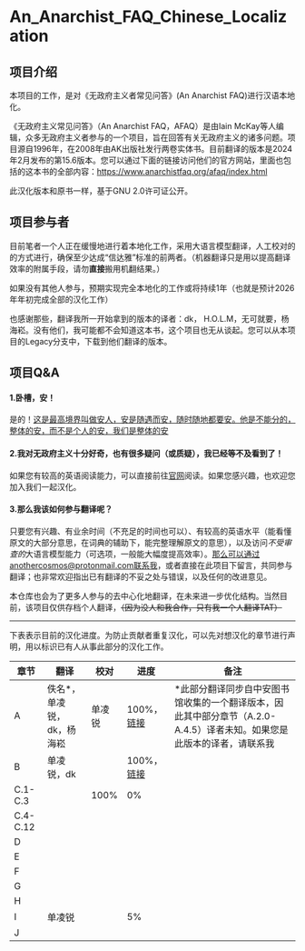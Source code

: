 # An_Anarchist_FAQ_Chinese_Localization

## 项目介绍

本项目的工作，是对《无政府主义者常见问答》(An Anarchist FAQ)进行汉语本地化。

《无政府主义常见问答》（An Anarchist FAQ，AFAQ）是由Iain McKay等人编辑，众多无政府主义者参与的一个项目，旨在回答有关无政府主义的诸多问题。项目源自1996年，在2008年由AK出版社发行两卷实体书。目前翻译的版本是2024年2月发布的第15.6版本。您可以通过下面的链接访问他们的官方网站，里面也包括的这本书的全部内容：https://www.anarchistfaq.org/afaq/index.html

此汉化版本和原书一样，基于GNU 2.0许可证公开。

## 项目参与者

目前笔者一个人正在缓慢地进行着本地化工作，采用大语言模型翻译，人工校对的的方式进行，确保至少达成“信达雅”标准的前两者。（机器翻译只是用以提高翻译效率的附属手段，请勿**直接**搬用机翻结果。）

如果没有其他人参与，预期实现完全本地化的工作或将持续1年（也就是预计2026年年初完成全部的汉化工作）

也感谢那些，翻译我所一开始拿到的版本的译者：dk， H.O.L.M，无可就要，杨海崧。没有他们，我可能都不会知道这本书，这个项目也无从谈起。您可以从本项目的Legacy分支中，下载到他们翻译的版本。

## 项目Q&A

#### 1.卧槽，安！

是的！[这是最高境界叫做安人，安是随遇而安，随时随地都要安。他是不能分的，整体的安，而不是个人的安，我们是整体的安](https://www.bilibili.com/video/BV1fh411A7P5/)

#### 2.我对无政府主义十分好奇，也有很多疑问（或质疑），我已经等不及看到了！

如果您有较高的英语阅读能力，可以直接前往[官网](https://www.anarchistfaq.org/afaq/index.html)阅读。如果您感兴趣，也欢迎您加入我们一起汉化。

#### 3.那么我该如何参与翻译呢？

只要您有兴趣、有业余时间（不充足的时间也可以）、有较高的英语水平（能看懂原文的大部分意思，在词典的辅助下，能完整理解原文的意思），以及访问*不受审查的*大语言模型能力（可选项，一般能大幅度提高效率）。那么可以通过anothercosmos@protonmail.com联系我，或者直接在此项目下留言，共同参与翻译；也非常欢迎指出已有翻译的不妥之处与错误，以及任何的改进意见。

本仓库也会为了更多人参与的去中心化地翻译，在未来进一步优化结构。当然目前，该项目仅供存档个人翻译，~~（因为没人和我合作，只有我一个人翻译TAT）~~

-----

下表表示目前的汉化进度。为防止贡献者重复汉化，可以先对想汉化的章节进行声明，用以标识已有人从事此部分的汉化工作。

| 章节       | 翻译             | 校对   | 进度                                                                                                     | 备注                                                                |
| -------- | -------------- | ---- | ------------------------------------------------------------------------------------------------------ | ----------------------------------------------------------------- |
| A        | 佚名*，单凌锐，dk，杨海崧 | 单凌锐  | 100%，[链接](https://github.com/anotheruniverse/An_Anarchist_FAQ_Chinese_Localization/releases/tag/A.0.1) | *此部分翻译同步自中安图书馆收集的一个翻译版本，因此其中部分章节（A.2.0-A.4.5）译者未知。如果您是此版本的译者，请联系我 |
| B        | 单凌锐，dk         |      | 100%，[链接](https://github.com/anotheruniverse/An_Anarchist_FAQ_Chinese_Localization/releases/tag/B.0.1) |                                                                   |
| C.1-C.3  |                | 100% | 0%                                                                                                     |                                                                   |
| C.4-C.12 |                |      |                                                                                                        |                                                                   |
| D        |                |      |                                                                                                        |                                                                   |
| E        |                |      |                                                                                                        |                                                                   |
| F        |                |      |                                                                                                        |                                                                   |
| G        |                |      |                                                                                                        |                                                                   |
| H        |                |      |                                                                                                        |                                                                   |
| I        | 单凌锐            |      | 5%                                                                                                     |                                                                   |
| J        |                |      |                                                                                                        |                                                                   |
